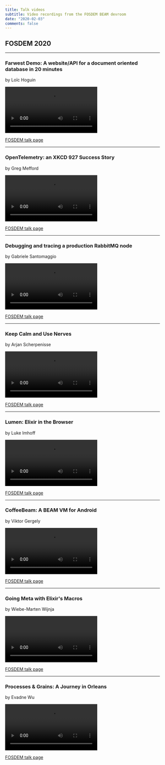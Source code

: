 ```yaml
---
title: Talk videos
subtitle: Video recordings from the FOSDEM BEAM devroom
date: "2020-02-03"
comments: false
---
```


## FOSDEM 2020

------

### Farwest Demo: A website/API for a document oriented database in 20 minutes

by Loïc Hoguin

<video controls>
  <source src="https://video.fosdem.org/2020/AW1.121/beam_farwest_demo.mp4" type="video/mp4" />
  <source src="https://video.fosdem.org/2020/AW1.121/beam_farwest_demo.webm" type="video/webm" />
</video>

[FOSDEM talk page](https://fosdem.org/2020/schedule/event/beam_farwest_demo/)

------

### OpenTelemetry: an XKCD 927 Success Story

by Greg Mefford

<video controls>
  <source src="https://video.fosdem.org/2020/AW1.121/beam_opentelemetry_xkcd_927_success_story.mp4" type="video/mp4" />
  <source src="https://video.fosdem.org/2020/AW1.121/beam_opentelemetry_xkcd_927_success_story.webm" type="video/webm" />
</video>

[FOSDEM talk page](https://fosdem.org/2020/schedule/event/beam_opentelemetry_xkcd_927_success_story/)

------

### Debugging and tracing a production RabbitMQ node

by Gabriele Santomaggio

<video controls>
  <source src="https://video.fosdem.org/2020/AW1.121/beam_debugging_tracing_rabbitmq_node.mp4" type="video/mp4" />
  <source src="https://video.fosdem.org/2020/AW1.121/beam_debugging_tracing_rabbitmq_node.webm" type="video/webm" />
</video>

[FOSDEM talk page](https://fosdem.org/2020/schedule/event/beam_debugging_tracing_rabbitmq_node/)

------

### Keep Calm and Use Nerves

by Arjan Scherpenisse

<video controls>
  <source src="https://video.fosdem.org/2020/AW1.121/beam_keep_calm_use_nerves.mp4" type="video/mp4" />
  <source src="https://video.fosdem.org/2020/AW1.121/beam_keep_calm_use_nerves.webm" type="video/webm" />
</video>

[FOSDEM talk page](https://fosdem.org/2020/schedule/event/beam_keep_calm_use_nerves/)

------

### Lumen: Elixir in the Browser

by Luke Imhoff

<video controls>
  <source src="https://video.fosdem.org/2020/AW1.121/beam_lumen_elixir_browser.mp4" type="video/mp4" />
  <source src="https://video.fosdem.org/2020/AW1.121/beam_lumen_elixir_browser.webm" type="video/webm" />
</video>

[FOSDEM talk page](https://fosdem.org/2020/schedule/event/beam_lumen_elixir_browser/)

------

### CoffeeBeam: A BEAM VM for Android

by Viktor Gergely

<video controls>
  <source src="https://video.fosdem.org/2020/AW1.121/beam_coffeebeam_beam_vm_android.mp4" type="video/mp4" />
  <source src="https://video.fosdem.org/2020/AW1.121/beam_coffeebeam_beam_vm_android.webm" type="video/webm" />
</video>

[FOSDEM talk page](https://fosdem.org/2020/schedule/event/beam_coffeebeam_beam_vm_android/)

------

### Going Meta with Elixir's Macros

by Wiebe-Marten Wijnja

<video controls>
</video>

[FOSDEM talk page](https://fosdem.org/2020/schedule/event/beam_going_meta_elixir_macros/)

------

### Processes & Grains: A Journey in Orleans

by Evadne Wu

<video controls>
  <source src="https://video.fosdem.org/2020/AW1.121/beam_processes_grains_journey_orleans.mp4" type="video/mp4" />
  <source src="https://video.fosdem.org/2020/AW1.121/beam_processes_grains_journey_orleans.webm" type="video/webm" />
</video>

[FOSDEM talk page](https://fosdem.org/2020/schedule/event/beam_processes_grains_journey_orleans/)
